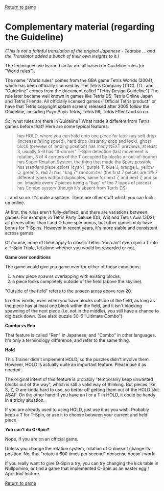 [Return to game](https://user670.github.io/tetris-trainer-tres-bien/)

# Complementary material (regarding the Guideline)

*(This is not a faithful translation of the original Japanese - Teatube ... and the Translator added a bunch of their own insights to it.)*

The techniques we learned so far are all based on Guideline rules (or "World rules").

The name "World rules" comes from the GBA game Tetris Worlds (2004), which has been officially licensed by The Tetris Company (TTC). (TL: and "Guideline" comes from the document called "Tetris Design Guideline") The rule later became well known in games like Tetris DS, Tetris Online Japan and Tetris Friends. All officially licensed games ("Official Tetris product" or have that Tetris copyright splash screen) released after 2005 follow the Guideline, including Puyo Puyo Tetris, Tetris 99, Tetris Effect and so on.

So, what rules are there in Guideline? What made it different from Tetris games before that? Here are some typical features:

> has HOLD, where you can hold onto one piece for later
> has soft drop (increase falling speed), hard drop (instantly drop and lock), ghost block (preview of landing position)
> has many NEXT previews, at least 3, usually 5-6
> has "3-corner" T-Spin detection (last movement is rotation, 3 of 4 corners of the T occupied by blocks or out-of-bound)
> has Super Rotation System, the thing that made the Spins possible
> has standard piece colors (cyan I, purple T, blue J, orange L, yellow O, green S, red Z)
> has "bag 7" randomizer (the first 7 pieces are the 7 different types without duplicates, same for next 7, and next 7, and so on. Imagine every 7 pieces being a "bag" of the 7 types of pieces)
> has Combo system (though it's absent from Tetris DS)

... and so on. It's quite a system. There are other stuff which you can look up online.

At first, the rules aren't fully-defined, and there are variations between games. For example, in Tetris Party Deluxe (DS, Wii) and Tetris Axis (3DS), all pieces other than I and O have spin bonus, but other games only have bonus for T-Spins. However in recent years, it's more stable and consistent across games.

Of course, none of them apply to classic Tetris. You can't even spin a T into a T-Spin Triple, let alone whether you would be rewarded or not.

**Game over conditions**

The game would give you game over for either of these conditions:

1. a new piece spawns overlapping with existing blocks,
2. a piece locks completely outside of the field (above the skyline).

"Outside of the field" refers to the unseen areas above row 20.

In other words, even when you have blocks outside of the field, as long as the piece has at least one block within the field, and it isn't blocking spawning of the next piece (i.e. not in the middle), you still have a chance to dig back down. (See also: puzzle 30-6 "Ultimate Combo")

**Combo vs Ren**

That feature is called "Ren" in Japanese, and "Combo" in other languages. It's only a terminology difference, and refer to the same thing.

**Hold**

This Trainer didn't implement HOLD, so the puzzles didn't involve them. However, HOLD is actually quite an important feature. Please use it as needed.

The original intent of this feature is probably "temporarily keep unwanted blocks out of the way", which is still a valid way of thinking. But pieces like S, Z, O are kinda hard to use, so better off getting them out of the HOLD slot ASAP. On the other hand if you have an I or a T in HOLD, it could be handy in a tricky situation.

If you are already used to using HOLD, just use it as you wish. Probably keep a T for T-Spin, or use it to choose between your current and held piece.

**You can't do O-Spin?**

Nope, if you are on an official game.

Unless you change the rotation system, rotation of O doesn't change its position. No, that "rotate it 600 times per second" nonsense doesn't work.

If you really want to give O-Spin a try, you can try changing the kick table in Nullpomino, or find a game that implemented O-Spin as an easter egg / April fool feature.

[Return to game](https://user670.github.io/tetris-trainer-tres-bien/)
